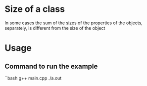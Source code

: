 # Size of a class

In some cases the sum of the sizes of the properties of the objects, separately, is different from the size of the object

# Usage

## Command to run the example

``bash
g++ main.cpp
./a.out
```

